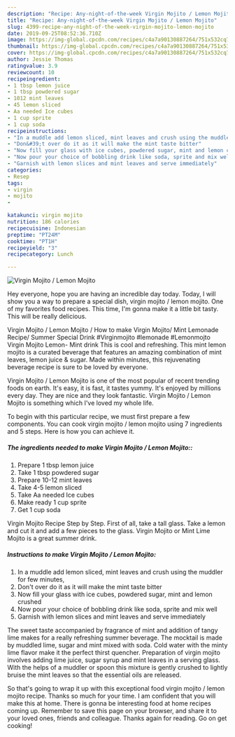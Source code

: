 ```yaml
---
description: "Recipe: Any-night-of-the-week Virgin Mojito / Lemon Mojito"
title: "Recipe: Any-night-of-the-week Virgin Mojito / Lemon Mojito"
slug: 4399-recipe-any-night-of-the-week-virgin-mojito-lemon-mojito
date: 2019-09-25T08:52:36.710Z
image: https://img-global.cpcdn.com/recipes/c4a7a90130887264/751x532cq70/virgin-mojito-lemon-mojito-recipe-main-photo.jpg
thumbnail: https://img-global.cpcdn.com/recipes/c4a7a90130887264/751x532cq70/virgin-mojito-lemon-mojito-recipe-main-photo.jpg
cover: https://img-global.cpcdn.com/recipes/c4a7a90130887264/751x532cq70/virgin-mojito-lemon-mojito-recipe-main-photo.jpg
author: Jessie Thomas
ratingvalue: 3.9
reviewcount: 10
recipeingredient:
- 1 tbsp lemon juice
- 1 tbsp powdered sugar
- 1012 mint leaves
- 45 lemon sliced
- Aa needed Ice cubes
- 1 cup sprite
- 1 cup soda
recipeinstructions:
- "In a muddle add lemon sliced, mint leaves and crush using the muddler for few minutes,"
- "Don&#39;t over do it as it will make the mint taste bitter"
- "Now fill your glass with ice cubes, powdered sugar, mint and lemon crushed"
- "Now pour your choice of bobbling drink like soda, sprite and mix well"
- "Garnish with lemon slices and mint leaves and serve immediately"
categories:
- Resep
tags:
- virgin
- mojito
- 

katakunci: virgin mojito 
nutrition: 186 calories
recipecuisine: Indonesian
preptime: "PT24M"
cooktime: "PT1H"
recipeyield: "3"
recipecategory: Lunch

---
```



![Virgin Mojito / Lemon Mojito](https://img-global.cpcdn.com/recipes/c4a7a90130887264/751x532cq70/virgin-mojito-lemon-mojito-recipe-main-photo.jpg)

Hey everyone, hope you are having an incredible day today. Today, I will show you a way to prepare a special dish, virgin mojito / lemon mojito. One of my favorites food recipes. This time, I'm gonna make it a little bit tasty. This will be really delicious.

Virgin Mojito / Lemon Mojito / How to make Virgin Mojito/ Mint Lemonade Recipe/ Summer Special Drink #Virginmojito #lemonade #Lemonmojto Virgin Mojito Lemon- Mint drink This is cool and refreshing. This mint lemon mojito is a curated beverage that features an amazing combination of mint leaves, lemon juice &amp; sugar. Made within minutes, this rejuvenating beverage recipe is sure to be loved by everyone.

Virgin Mojito / Lemon Mojito is one of the most popular of recent trending foods on earth. It's easy, it is fast, it tastes yummy. It's enjoyed by millions every day. They are nice and they look fantastic. Virgin Mojito / Lemon Mojito is something which I've loved my whole life.


To begin with this particular recipe, we must first prepare a few components. You can cook virgin mojito / lemon mojito using 7 ingredients and 5 steps. Here is how you can achieve it.

##### The ingredients needed to make Virgin Mojito / Lemon Mojito::

1. Prepare 1 tbsp lemon juice
1. Take 1 tbsp powdered sugar
1. Prepare 10-12 mint leaves
1. Take 4-5 lemon sliced
1. Take Aa needed Ice cubes
1. Make ready 1 cup sprite
1. Get 1 cup soda


Virgin Mojito Recipe Step by Step. First of all, take a tall glass. Take a lemon and cut it and add a few pieces to the glass. Virgin Mojito or Mint Lime Mojito is a great summer drink. 

##### Instructions to make Virgin Mojito / Lemon Mojito:

1. In a muddle add lemon sliced, mint leaves and crush using the muddler for few minutes,
1. Don&#39;t over do it as it will make the mint taste bitter
1. Now fill your glass with ice cubes, powdered sugar, mint and lemon crushed
1. Now pour your choice of bobbling drink like soda, sprite and mix well
1. Garnish with lemon slices and mint leaves and serve immediately


The sweet taste accompanied by fragrance of mint and addition of tangy lime makes for a really refreshing summer beverage. The mocktail is made by muddled lime, sugar and mint mixed with soda. Cold water with the minty lime flavor make it the perfect thirst quencher. Preparation of virgin mojito involves adding lime juice, sugar syrup and mint leaves in a serving glass. With the helps of a muddler or spoon this mixture is gently crushed to lightly bruise the mint leaves so that the essential oils are released. 

So that's going to wrap it up with this exceptional food virgin mojito / lemon mojito recipe. Thanks so much for your time. I am confident that you will make this at home. There is gonna be interesting food at home recipes coming up. Remember to save this page on your browser, and share it to your loved ones, friends and colleague. Thanks again for reading. Go on get cooking!
